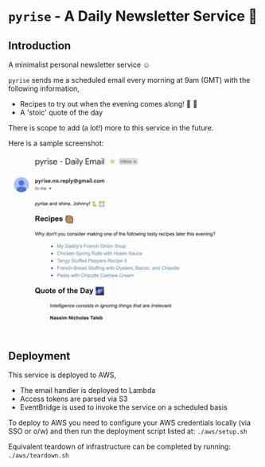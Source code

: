 # `pyrise` - A Daily Newsletter Service :sunrise:

## Introduction

A minimalist personal newsletter service :relaxed:

`pyrise` sends me a scheduled email every morning at 9am (GMT) with the following information,

- Recipes to try out when the evening comes along! :bento: :pizza:
- A 'stoic' quote of the day

There is scope to add (a lot!) more to this service in the future.

Here is a sample screenshot:

<p align="center">
    <img src="docs/email-sample.png" alt="drawing" width="500"/>
</p>

## Deployment

This service is deployed to AWS,

* The email handler is deployed to Lambda
* Access tokens are parsed via S3
* EventBridge is used to invoke the service on a scheduled basis

To deploy to AWS you need to configure your AWS credentials locally (via SSO or o/w) and then 
run the deployment script listed at: `./aws/setup.sh`

Equivalent teardown of infrastructure can be completed by running: `./aws/teardown.sh`
